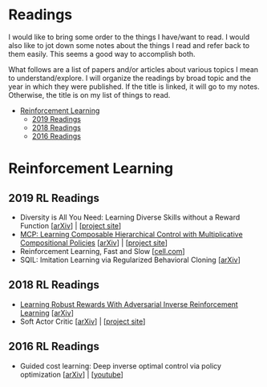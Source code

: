 # Readings

I would like to bring some order to the things I have/want to read. I would also like to jot down some notes about the things I read and refer back to them easily. This seems a good way to accomplish both.

What follows are a list of papers and/or articles about various topics I mean to understand/explore. I will organize the readings by broad topic and the year in which they were published. If the title is linked, it will go to my notes. Otherwise, the title is on my list of things to read.


- [Reinforcement Learning](#reinforcement-learning)
    - [2019 Readings](#2019-rl-readings)
    - [2018 Readings](#2018-rl-readings)
    - [2016 Readings](#2016-rl-readings)


# Reinforcement Learning

## 2019 RL Readings

- Diversity is All You Need: Learning Diverse Skills without a Reward Function [[arXiv](https://arxiv.org/abs/1802.06070)] | [[project site](https://sites.google.com/view/diayn/)]
- [MCP: Learning Composable Hierarchical Control with Multiplicative Compositional Policies](https://github.com/liamondrop/readings/blob/master/reinforcement-learning/multiplicative-compositional-policies.md) [[arXiv](https://arxiv.org/abs/1905.09808)] | [[project site](https://xbpeng.github.io/projects/MCP/)]
- Reinforcement Learning, Fast and Slow [[cell.com](https://www.cell.com/trends/cognitive-sciences/fulltext/S1364-6613(19)30061-0)]
- SQIL: Imitation Learning via Regularized Behavioral Cloning [[arXiv](https://arxiv.org/abs/1905.11108)]

## 2018 RL Readings

- [Learning Robust Rewards With Adversarial Inverse Reinforcement Learning](https://github.com/liamondrop/readings/blob/master/reinforcement-learning/learning-robust-rewards-with-adversarial-inverse-reinforcement-learning.md) [[arXiv](https://arxiv.org/abs/1710.11248)]
- Soft Actor Critic [[arXiv](https://arxiv.org/abs/1801.01290)] | [[project site](https://sites.google.com/view/soft-actor-critic)]

## 2016 RL Readings

- Guided cost learning: Deep inverse optimal control via policy optimization [[arXiv](https://arxiv.org/abs/1603.00448)] | [[youtube](https://www.youtube.com/watch?v=d9DlQSJQAoI)]
